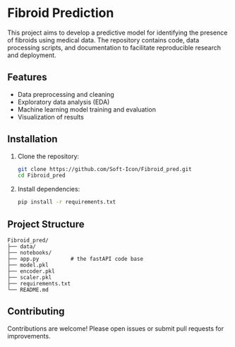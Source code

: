 # Fibroid Prediction

This project aims to develop a predictive model for identifying the presence of fibroids using medical data. The repository contains code, data processing scripts, and documentation to facilitate reproducible research and deployment.

## Features

- Data preprocessing and cleaning
- Exploratory data analysis (EDA)
- Machine learning model training and evaluation
- Visualization of results

## Installation

1. Clone the repository:
    ```bash
    git clone https://github.com/Soft-Icon/Fibroid_pred.git
    cd Fibroid_pred
    ```
2. Install dependencies:
    ```bash
    pip install -r requirements.txt
    ```

## Project Structure

```
Fibroid_pred/
├── data/
├── notebooks/
├── app.py          # the fastAPI code base
├── model.pkl
├── encoder.pkl
├── scaler.pkl
├── requirements.txt
└── README.md
```

## Contributing

Contributions are welcome! Please open issues or submit pull requests for improvements.